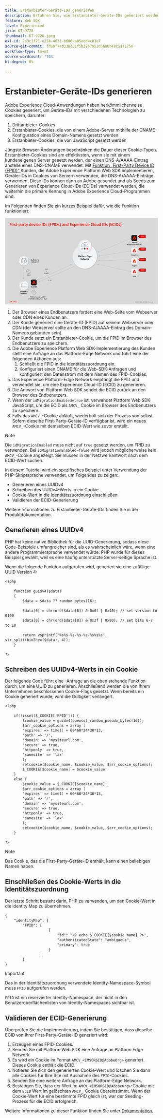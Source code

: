 ```yaml
---
title: Erstanbieter-Geräte-IDs generieren
description: Erfahren Sie, wie Erstanbieter-Geräte-IDs generiert werden
feature: Web SDK
level: Experienced
jira: KT-9728
thumbnail: KT-9728.jpeg
exl-id: 2e3c1f71-e224-4631-b680-a05ecd4c01e7
source-git-commit: fd60f7ad338c81f5b32e7951d5a00b49c5aa1756
workflow-type: tm+mt
source-wordcount: '704'
ht-degree: 0%

---
```


# Erstanbieter-Geräte-IDs generieren

Adobe Experience Cloud-Anwendungen haben herkömmlicherweise Cookies generiert, um Geräte-IDs mit verschiedenen Technologien zu speichern, darunter:

1. Drittanbieter-Cookies
1. Erstanbieter-Cookies, die von einem Adobe-Server mithilfe der CNAME-Konfiguration eines Domain-Namens gesetzt werden
1. Erstanbieter-Cookies, die von JavaScript gesetzt werden

Jüngste Browser-Änderungen beschränken die Dauer dieser Cookie-Typen. Erstanbieter-Cookies sind am effektivsten, wenn sie mit einem kundeneigenen Server gesetzt werden, der einen DNS-A/AAAA-Eintrag anstelle eines DNS-CNAME verwendet. Mit [ Funktion „First-Party Device ID (FPID)“ ](https://experienceleague.adobe.com/de/docs/experience-platform/web-sdk/identity/first-party-device-ids) Kunden, die Adobe Experience Platform Web SDK implementieren, Geräte-IDs in Cookies von Servern verwenden, die DNS-A/AAAA-Einträge verwenden. Diese IDs können dann an Adobe gesendet und als Seeds zum Generieren von Experience Cloud-IDs (ECIDs) verwendet werden, die weiterhin die primäre Kennung in Adobe Experience Cloud-Programmen sind.

Im Folgenden finden Sie ein kurzes Beispiel dafür, wie die Funktion funktioniert:

![First-Party-Geräte-IDs (FPIDs) und Experience Cloud-IDs (ECIDs)](../assets/kt-9728.png)

1. Der Browser eines Endbenutzers fordert eine Web-Seite vom Webserver oder CDN eines Kunden an.
1. Der Kunde generiert eine Geräte-ID (FPID) auf seinem Webserver oder CDN (der Webserver sollte an den DNS-A/AAAA-Eintrag des Domain-Namens gebunden sein).
1. Der Kunde setzt ein Erstanbieter-Cookie, um die FPID im Browser des Endbenutzers zu speichern.
1. Die Adobe Experience Platform Web SDK-Implementierung des Kunden stellt eine Anfrage an das Platform-Edge Network und führt eine der folgenden Aktionen aus:
   1. Schließt die FPID in die Identitätszuordnung ein.
   1. Konfiguriert einen CNAME für die Web-SDK-Anfragen und konfiguriert den Datenstrom mit dem Namen des FPID-Cookies.
1. Das Experience Platform-Edge Network empfängt die FPID und verwendet sie, um eine Experience Cloud-ID (ECID) zu generieren.
1. Die Antwort von Platform Web SDK sendet die ECID zurück an den Browser des Endbenutzers.
1. Wenn der `idMigrationEnabled=true` ist, verwendet Platform Web SDK JavaScript, um die ECID als `AMCV_` Cookie im Browser des Endbenutzers zu speichern.
1. Falls das `AMCV_`-Cookie abläuft, wiederholt sich der Prozess von selbst. Sofern dieselbe First-Party-Geräte-ID verfügbar ist, wird ein neues `AMCV_`-Cookie mit demselben ECID-Wert wie zuvor erstellt.

>[!NOTE]
>
>Die `idMigrationEnabled` muss nicht auf `true` gesetzt werden, um FPID zu verwenden. Bei `idMigrationEnabled=false` wird jedoch möglicherweise kein `AMCV_`-Cookie angezeigt. Sie müssen in der Netzwerkantwort nach dem ECID-Wert suchen.


In diesem Tutorial wird ein spezifisches Beispiel unter Verwendung der PHP-Skriptsprache verwendet, um Folgendes zu zeigen:

* Generieren eines UUIDv4
* Schreiben des UUIDv4-Werts in ein Cookie
* Cookie-Wert in die Identitätszuordnung einschließen
* Validieren der ECID-Generierung

Weitere Informationen zu Erstanbieter-Geräte-IDs finden Sie in der Produktdokumentation.

## Generieren eines UUIDv4

PHP hat keine native Bibliothek für die UUID-Generierung, sodass diese Code-Beispiele umfangreicher sind, als es wahrscheinlich wäre, wenn eine andere Programmiersprache verwendet würde. PHP wurde für dieses Beispiel gewählt, weil es eine häufig unterstützte Server-seitige Sprache ist.


Wenn die folgende Funktion aufgerufen wird, generiert sie eine zufällige UUID Version 4:

```
<?php
    
    function guidv4($data)
    {
        $data = $data ?? random_bytes(16);

        $data[6] = chr(ord($data[6]) & 0x0f | 0x40); // set version to 0100
        $data[8] = chr(ord($data[8]) & 0x3f | 0x80); // set bits 6-7 to 10

        return vsprintf('%s%s-%s-%s-%s-%s%s%s', str_split(bin2hex($data), 4));
    }

?>
```

## Schreiben des UUIDv4-Werts in ein Cookie

Der folgende Code führt eine -Anfrage an die oben stehende Funktion durch, um eine UUID zu generieren. Anschließend werden die von Ihrem Unternehmen beschlossenen Cookie-Flags gesetzt. Wenn bereits ein Cookie generiert wurde, wird die Gültigkeit verlängert.

```
<?php

    if(!isset($_COOKIE['FPID'])) {
        $cookie_value = guidv4(openssl_random_pseudo_bytes(16));        
        $arr_cookie_options = array (
        'expires' => time() + 60*60*24*30*13,
        'path' => '/',
        'domain' => 'mysiteurl.com',
        'secure' => true,
        'httponly' => true,
        'samesite' => 'lax'
        );
        setcookie($cookie_name, $cookie_value, $arr_cookie_options);
        $_COOKIE[$cookie_name] = $cookie_value;
    }
    else {
        $cookie_value = $_COOKIE[$cookie_name];
        $arr_cookie_options = array (
        'expires' => time() + 60*60*24*30*13,
        'path' => '/',
        'domain' => 'mysiteurl.com',
        'secure' => true,
        'httponly' => true,
        'samesite' => 'lax'
        );
        setcookie($cookie_name, $cookie_value, $arr_cookie_options);
    }

?>
```

>[!NOTE]
>
>Das Cookie, das die First-Party-Geräte-ID enthält, kann einen beliebigen Namen haben.

## Einschließen des Cookie-Werts in die Identitätszuordnung

Der letzte Schritt besteht darin, PHP zu verwenden, um den Cookie-Wert in die Identity Map zu übernehmen.


```
{
    "identityMap": {
        "FPID": [
                    {
                        "id": "<? echo $_COOKIE[$cookie_name] ?>",
                        "authenticatedState": "ambiguous",
                        "primary": true
                    }
                ]
        }
}
```

>[!IMPORTANT]
>
>Das in der Identitätszuordnung verwendete Identity-Namespace-Symbol muss `FPID` aufgerufen werden.
>
> `FPID` ist ein reservierter Identity-Namespace, der nicht in den Benutzeroberflächenlisten von Identity-Namespaces sichtbar ist.


## Validieren der ECID-Generierung

Überprüfen Sie die Implementierung, indem Sie bestätigen, dass dieselbe ECID von Ihrer First-Party-Geräte-ID generiert wird:

1. Erzeugen eines FPID-Cookies.
1. Senden Sie mit Platform Web SDK eine Anfrage an Platform Edge Network.
1. Es wird ein Cookie im Format `AMCV_<IMSORGID@AdobeOrg>` generiert. Dieses Cookie enthält die ECID.
1. Notieren Sie sich den generierten Cookie-Wert und löschen Sie dann alle Cookies für Ihre Site mit Ausnahme des `FPID`-Cookies.
1. Senden Sie eine weitere Anfrage an das Platform-Edge Network.
1. Bestätigen Sie, dass der Wert im `AMCV_<IMSORGID@AdobeOrg>`-Cookie mit dem `ECID` Wert im gelöschten `AMCV_`-Cookie übereinstimmt. Wenn der Cookie-Wert für eine bestimmte FPID gleich ist, war der Seeding-Prozess für die ECID erfolgreich.

Weitere Informationen zu dieser Funktion finden Sie unter [Dokumentation](https://experienceleague.adobe.com/docs/experience-platform/edge/identity/first-party-device-ids.html?lang=de).
